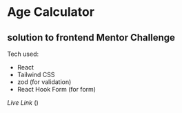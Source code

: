 # Age Calculator

## solution to frontend Mentor Challenge

Tech used:
  - React
  - Tailwind CSS
  - zod (for validation)
  - React Hook Form (for form)

*Live Link* ()